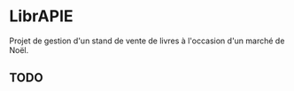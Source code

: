 # LibrAPIE
Projet de gestion d'un stand de vente de livres à l'occasion d'un marché de Noël.

## TODO
